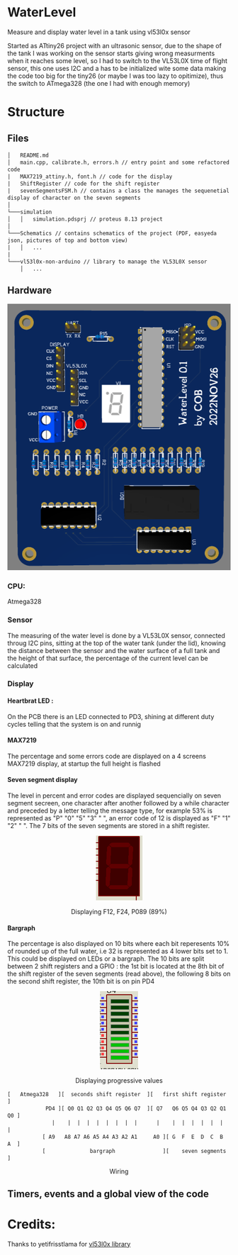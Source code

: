 # WaterLevel
Measure and display water level in a tank using vl53l0x sensor

Started as ATtiny26 project with an ultrasonic sensor, due to the shape of the tank I was working on the sensor starts giving wrong measurments when it reaches some level, so I had to switch to the VL53L0X time of flight sensor, this one uses I2C and a has to be initialized wite some data making the code too big for the tiny26 (or maybe I was too lazy to opitimize), thus the switch to ATmega328 (the one I had with enough memory)



# Structure
## Files
```
│   README.md
│   main.cpp, calibrate.h, errors.h // entry point and some refactored code
|   MAX7219_attiny.h, font.h // code for the display
|   ShiftRegister // code for the shift register
|   sevenSegmentsFSM.h // contains a class the manages the sequenetial display of character on the seven segments
│
└───simulation
│   │   simulation.pdsprj // proteus 8.13 project
│   
└───Schematics // contains schematics of the project (PDF, easyeda json, pictures of top and bottom view)
|   │   ...
|
└───vl53l0x-non-arduino // library to manage the VL53L0X sensor
    │   ...
```

## Hardware
![](https://raw.githubusercontent.com/cobrce/WaterLevel/master/Schematics/3D%20view.png)
### CPU:
Atmega328

### Sensor
The measuring of the water level is done by a VL53L0X sensor, connected throug I2C pins, sitting at the top of the water tank (under the lid), knowing the distance between the sensor and the water surface of a full tank and the height of that surface, the percentage of the current level can be calculated

### Display
#### Heartbrat LED :
On the PCB there is an LED connected to PD3, shining at different duty cycles telling that the system is on and runnig

#### MAX7219
The percentage and some errors code are displayed on a 4 screens MAX7219 display, at startup the full height is flashed

#### Seven segment display
The level in percent and error codes are displayed sequencially on seven segment secreen, one character after another followed by a while character and preceded by a letter telling the message type, for example 53% is represented as "P" "0" "5" "3" " ", an error code of 12 is displayed as "F" "1" "2" " ".
The 7 bits of the seven segments are stored in a shift register.
<p align="center">
  <img src="https://raw.githubusercontent.com/cobrce/WaterLevel/master/gifs/7seg.gif">
</p>
<p align=center>Displaying F12, F24, P089 (89%)

#### Bargraph
The percentage is also displayed on 10 bits where each bit reperesents 10% of rounded up of the full water, i.e 32 is represented as 4 lower bits set to 1.
This could be displayed on LEDs or a bargraph. The 10 bits are split between 2 shift registers and a GPIO : the 1st bit is located at the 8th bit of the shift register of the seven segments (read above), the following 8 bits on the second shift register, the 10th bit is on pin PD4

<p align="center">
  <img src="https://raw.githubusercontent.com/cobrce/WaterLevel/master/gifs/bargraph.gif">
</p>
<p align=center>Displaying progressive values


```
[   Atmega328   ][  seconds shift register  ][   first shift register    ]
            PD4 ][ Q0 Q1 Q2 Q3 Q4 Q5 Q6 Q7  ][ Q7   Q6 Q5 Q4 Q3 Q2 Q1 Q0 ]
              |    |  |  |  |  |  |  |  |      |    |  |  |  |  |  |  |
           [ A9   A8 A7 A6 A5 A4 A3 A2 A1     A0 ][ G  F  E  D  C  B  A  ]
           [              bargraph               ][    seven segments    ]
``` 
<p align=center>Wiring

## Timers, events and a global view of the code



# Credits:
Thanks to yetifrisstlama for [vl53l0x library](https://github.com/yetifrisstlama/vl53l0x-non-arduino)
